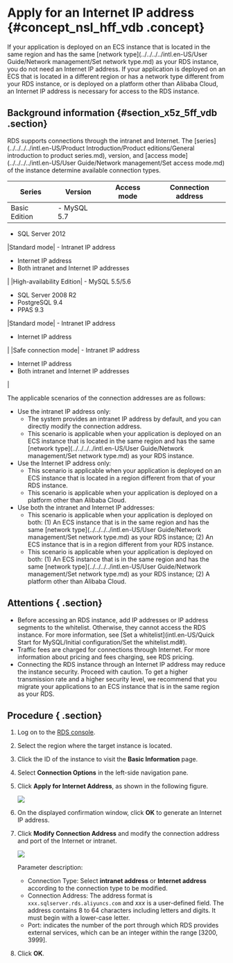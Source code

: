 # Apply for an Internet IP address {#concept_nsl_hff_vdb .concept}

If your application is deployed on an ECS instance that is located in the same region and has the same [network type](../../../../intl.en-US/User Guide/Network management/Set network type.md) as your RDS instance, you do not need an Internet IP address. If your application is deployed on an ECS that is located in a different region or has a network type different from your RDS instance, or is deployed on a platform other than Alibaba Cloud, an Internet IP address is necessary for access to the RDS instance.

## Background information {#section_x5z_5ff_vdb .section}

RDS supports connections through the intranet and Internet. The [series](../../../../intl.en-US/Product Introduction/Product editions/General introduction to product series.md), version, and [access mode](../../../../intl.en-US/User Guide/Network management/Set access mode.md) of the instance determine available connection types.

|Series|Version|Access mode|Connection address|
|------|-------|-----------|------------------|
|Basic Edition| -   MySQL 5.7
-   SQL Server 2012

 |Standard mode| -   Intranet IP address
-   Internet IP address
-   Both intranet and Internet IP addresses

 |
|High-availability Edition| -   MySQL 5.5/5.6
-   SQL Server 2008 R2
-   PostgreSQL 9.4
-   PPAS 9.3

 |Standard mode| -   Intranet IP address
-   Internet IP address

 |
|Safe connection mode| -   Intranet IP address
-   Internet IP address
-   Both intranet and Internet IP addresses

 |

The applicable scenarios of the connection addresses are as follows:

-   Use the intranet IP address only:
    -   The system provides an intranet IP address by default, and you can directly modify the connection address.
    -   This scenario is applicable when your application is deployed on an ECS instance that is located in the same region and has the same [network type](../../../../intl.en-US/User Guide/Network management/Set network type.md) as your RDS instance.
-   Use the Internet IP address only:
    -   This scenario is applicable when your application is deployed on an ECS instance that is located in a region different from that of your RDS instance.
    -   This scenario is applicable when your application is deployed on a platform other than Alibaba Cloud.
-   Use both the intranet and Internet IP addresses:
    -   This scenario is applicable when your application is deployed on both: \(1\) An ECS instance that is in the same region and has the same [network type](../../../../intl.en-US/User Guide/Network management/Set network type.md) as your RDS instance; \(2\) An ECS instance that is in a region different from your RDS instance.
    -   This scenario is applicable when your application is deployed on both: \(1\) An ECS instance that is in the same region and has the same [network type](../../../../intl.en-US/User Guide/Network management/Set network type.md) as your RDS instance; \(2\) A platform other than Alibaba Cloud.

## Attentions { .section}

-   Before accessing an RDS instance, add IP addresses or IP address segments to the whitelist. Otherwise, they cannot access the RDS instance. For more information, see [Set a whitelist](intl.en-US/Quick Start for MySQL/Initial configuration/Set the whitelist.md#).
-   Traffic fees are charged for connections through Internet. For more information about pricing and fees charging, see RDS pricing.
-   Connecting the RDS instance through an Internet IP address may reduce the instance security. Proceed with caution. To get a higher transmission rate and a higher security level, we recommend that you migrate your applications to an ECS instance that is in the same region as your RDS.

## Procedure { .section}

1.  Log on to the [RDS console](https://rds.console.aliyun.com/?spm=5176.doc43185.2.7.mR2Syx).
2.  Select the region where the target instance is located.
3.  Click the ID of the instance to visit the **Basic Information** page.
4.  Select **Connection Options** in the left-side navigation pane.
5.  Click **Apply for Internet Address**, as shown in the following figure.

    ![](http://static-aliyun-doc.oss-cn-hangzhou.aliyuncs.com/assets/img/7817/15338828981802_en-US.png)

6.  On the displayed confirmation window, click **OK** to generate an Internet IP address.
7.  Click **Modify Connection Address** and modify the connection address and port of the Internet or intranet.

    ![](http://static-aliyun-doc.oss-cn-hangzhou.aliyuncs.com/assets/img/7817/15338828981805_en-US.png)

    Parameter description:

    -   Connection Type: Select **intranet address** or **Internet address** according to the connection type to be modified.
    -   Connection Address: The address format is `xxx.sqlserver.rds.aliyuncs.com` and *xxx* is a user-defined field. The address contains 8 to 64 characters including letters and digits. It must begin with a lower-case letter.
    -   Port: indicates the number of the port through which RDS provides external services, which can be an integer within the range \[3200, 3999\].
8.  Click **OK**.

